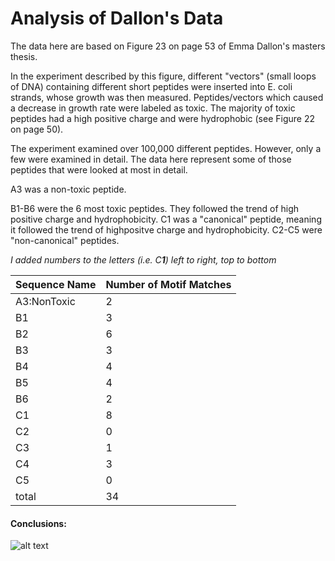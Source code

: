 
# Analysis of Dallon's Data
The data here are based on Figure 23 on page 53 of Emma Dallon's masters thesis.

In the experiment described by this figure, different "vectors" (small loops of DNA) containing different short peptides were inserted into E. coli strands, whose growth was then measured. Peptides/vectors which caused a decrease in growth rate were labeled as toxic. The majority of toxic peptides had a high positive charge and were hydrophobic (see Figure 22 on page 50).

The experiment examined over 100,000 different peptides. However, only a few were examined in detail. The data here represent some of those peptides that were looked at most in detail.

A3 was a non-toxic peptide.

B1-B6 were the 6 most toxic peptides. They followed the trend of high positive charge and hydrophobicity.
C1 was a "canonical" peptide, meaning it followed the trend of highpositve charge and hydrophobicity.
C2-C5 were "non-canonical" peptides.

*I added numbers to the letters (i.e. C**1**) left to right, top to bottom*

| Sequence Name | Number of Motif Matches |
| ---- | ---- |
| A3:NonToxic   | 2                       |
| B1            | 3                       |
| B2            | 6                       |
| B3            | 3                       |
| B4            | 4                       |
| B5            | 4                       |
| B6            | 2                       |
| C1            | 8                       |
| C2            | 0                       |
| C3            | 1                       |
| C4            | 3                       |
| C5            | 0                       |
| total         | 34                      |


#### Conclusions:

![alt text](https://github.com/tjense25/pep-seq-pipeline/biological_significance/PermutationTestDallonData.png "Permutation Test Null Distribution")


